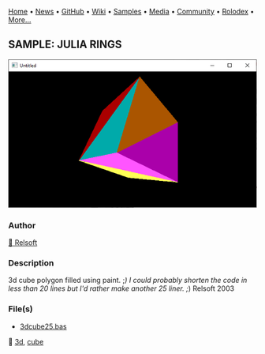 [Home](https://qb64.com) • [News](../../news.md) • [GitHub](../../github.md) • [Wiki](../../wiki.md) • [Samples](../../samples.md) • [Media](../../media.md) • [Community](../../community.md) • [Rolodex](../../rolodex.md) • [More...](../../more.md)

## SAMPLE: JULIA RINGS

![screenshot.png](img/screenshot.png)

### Author

[🐝 Relsoft](../relsoft.md) 

### Description

3d cube
polygon filled using paint. ;*)
I could probably shorten the code in less than 20 lines but
I'd rather make another 25 liner. ;*)
Relsoft 2003

### File(s)

* [3dcube25.bas](src/3dcube25.bas)

🔗 [3d](../3d.md), [cube](../cube.md)
